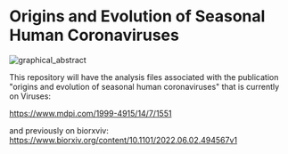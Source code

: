 # Origins and Evolution of Seasonal Human Coronaviruses

![graphical_abstract](https://github.com/jrotieno/seasonal_HCoV_origins/assets/19989629/d0226e9a-f171-44fa-9a0d-4ad5bec25177)




This repository will have the analysis files associated with the publication "origins and evolution of seasonal human coronaviruses" that is currently on Viruses:

https://www.mdpi.com/1999-4915/14/7/1551

and previously on biorxviv:
https://www.biorxiv.org/content/10.1101/2022.06.02.494567v1
